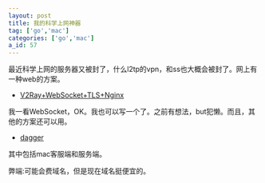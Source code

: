 ```yaml
---
layout: post
title: 我的科学上网神器
tag: ['go','mac']
categories: ['go','mac']
a_id: 57
---
```


最近科学上网的服务器又被封了，什么l2tp的vpn，和ss也大概会被封了。网上有一种web的方案。

- [V2Ray+WebSocket+TLS+Nginx](http://www.wangchao.info/1579.html)

我一看WebSocket，OK。我也可以写一个了。之前有想法，but犯懒。而且，其他的方案还可以用。


- [dagger](https://github.com/midoks/dagger)

其中包括mac客服端和服务端。

弊端:可能会费域名，但是现在域名挺便宜的。
